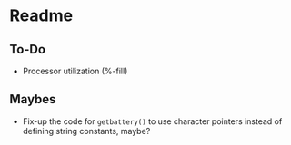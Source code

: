 # Readme

## To-Do

* Processor utilization (%-fill)

## Maybes

* Fix-up the code for `getbattery()` to use character pointers instead of defining string constants, maybe?
